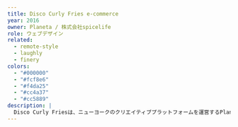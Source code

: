 ```yaml
---
title: Disco Curly Fries e-commerce
year: 2016
owner: Planeta / 株式会社spicelife
role: ウェブデザイン
related:
  - remote-style
  - laughly
  - finery
colors:
  - "#000000"
  - "#fcf8e6"
  - "#f4da25"
  - "#cc4a37"
  - "#cc5889"
description: |
  Disco Curly Friesは、ニューヨークのクリエイティブプラットフォームを運営するPlanetaと、Tシャツの制作・販売サービスを運営するspice lifeがタッグを組んで生まれた、世界で活躍する現代アーティストの作品をカスタマイズして購入できるサービスです。アーティストプロフィールと、E-commerceのウェブデザインを担当しました。
---
```


<work-media name="shop.jpg" alt="Disco Curly Fries ショップページ" />

<work-media name="artist_profile.jpg" alt="アーティストプロフィール" />

<work-media name="artist_profile_all.jpg" alt="アーティストプロフィールページ一覧" />

<work-media name="mobile.jpg" alt="Disco Curly Fries モバイルデザイン" />
